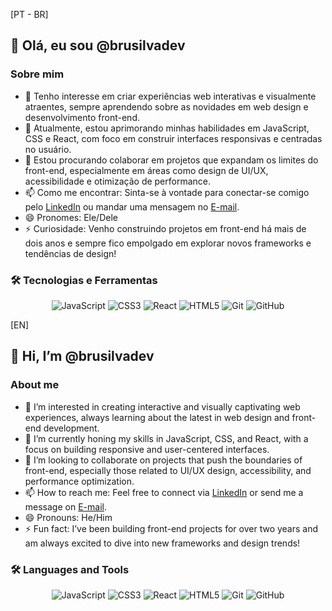 [PT - BR]

## 👋 Olá, eu sou @brusilvadev

### Sobre mim
- 👀 Tenho interesse em criar experiências web interativas e visualmente atraentes, sempre aprendendo sobre as novidades em web design e desenvolvimento front-end.
- 🌱 Atualmente, estou aprimorando minhas habilidades em JavaScript, CSS e React, com foco em construir interfaces responsivas e centradas no usuário.
- 💞️ Estou procurando colaborar em projetos que expandam os limites do front-end, especialmente em áreas como design de UI/UX, acessibilidade e otimização de performance.
- 📫 Como me encontrar: Sinta-se à vontade para conectar-se comigo pelo [LinkedIn](www.linkedin.com/in/bruno-oliveira-041a02256) ou mandar uma mensagem no [E-mail](brunooliveira.silva2005@gmail.com).
- 😄 Pronomes: Ele/Dele
- ⚡ Curiosidade: Venho construindo projetos em front-end há mais de dois anos e sempre fico empolgado em explorar novos frameworks e tendências de design!

### 🛠️ Tecnologias e Ferramentas

<div align="center">
  <img src="https://img.shields.io/badge/JavaScript-F7DF1E?style=for-the-badge&logo=javascript&logoColor=black" alt="JavaScript" />
  <img src="https://img.shields.io/badge/CSS3-1572B6?style=for-the-badge&logo=css3&logoColor=white" alt="CSS3" />
  <img src="https://img.shields.io/badge/React-61DAFB?style=for-the-badge&logo=react&logoColor=black" alt="React" />
  <img src="https://img.shields.io/badge/HTML5-E34F26?style=for-the-badge&logo=html5&logoColor=white" alt="HTML5" />
  <img src="https://img.shields.io/badge/Git-F05032?style=for-the-badge&logo=git&logoColor=white" alt="Git" />
  <img src="https://img.shields.io/badge/GitHub-181717?style=for-the-badge&logo=github&logoColor=white" alt="GitHub" />
</div>

[EN]

## 👋 Hi, I’m @brusilvadev

### About me
- 👀 I’m interested in creating interactive and visually captivating web experiences, always learning about the latest in web design and front-end development.
- 🌱 I’m currently honing my skills in JavaScript, CSS, and React, with a focus on building responsive and user-centered interfaces.
- 💞️ I’m looking to collaborate on projects that push the boundaries of front-end, especially those related to UI/UX design, accessibility, and performance optimization.
- 📫 How to reach me: Feel free to connect via [LinkedIn](www.linkedin.com/in/bruno-oliveira-041a02256) or send me a message on [E-mail](brunooliveira.silva2005@gmail.com).
- 😄 Pronouns: He/Him
- ⚡ Fun fact: I’ve been building front-end projects for over two years and am always excited to dive into new frameworks and design trends!

### 🛠️ Languages and Tools

<div align="center">
  <img src="https://img.shields.io/badge/JavaScript-F7DF1E?style=for-the-badge&logo=javascript&logoColor=black" alt="JavaScript" />
  <img src="https://img.shields.io/badge/CSS3-1572B6?style=for-the-badge&logo=css3&logoColor=white" alt="CSS3" />
  <img src="https://img.shields.io/badge/React-61DAFB?style=for-the-badge&logo=react&logoColor=black" alt="React" />
  <img src="https://img.shields.io/badge/HTML5-E34F26?style=for-the-badge&logo=html5&logoColor=white" alt="HTML5" />
  <img src="https://img.shields.io/badge/Git-F05032?style=for-the-badge&logo=git&logoColor=white" alt="Git" />
  <img src="https://img.shields.io/badge/GitHub-181717?style=for-the-badge&logo=github&logoColor=white" alt="GitHub" />
</div>

<!---
brusilvadev/brusilvadev is a ✨ special ✨ repository because its `README.md` (this file) appears on your GitHub profile.
You can click the Preview link to take a look at your changes.
--->
